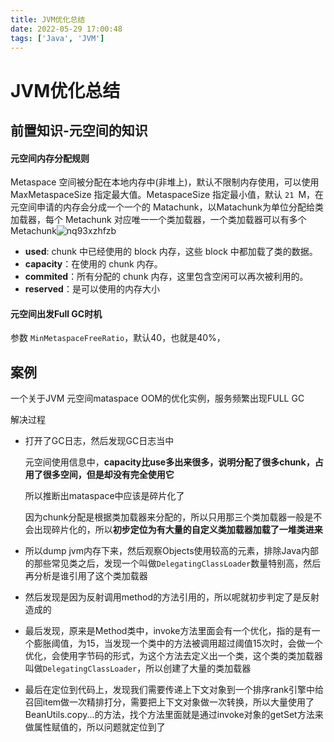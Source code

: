 ```yaml
---
title: JVM优化总结
date: 2022-05-29 17:00:48
tags: ['Java', 'JVM']
---
```


# JVM优化总结

## 前置知识-元空间的知识

#### 元空间内存分配规则

Metaspace 空间被分配在本地内存中(非堆上)，默认不限制内存使用，可以使用 MaxMetaspaceSize 指定最大值。MetaspaceSize 指定最小值，默认 `21 `M，在元空间申请的内存会分成一个一个的 Matachunk，以Matachunk为单位分配给类加载器，每个 Metachunk 对应唯一一个类加载器，一个类加载器可以有多个 Metachunk![nq93xzhfzb](jvm优化总结/nq93xzhfzb.png)

- **used**: chunk 中已经使用的 block 内存，这些 block 中都加载了类的数据。
- **capacity**：在使用的 chunk 内存。
- **commited**：所有分配的 chunk 内存，这里包含空闲可以再次被利用的。
- **reserved**：是可以使用的内存大小

#### 元空间出发Full GC时机

参数 `MinMetaspaceFreeRatio`，默认40，也就是40%，

## 案例

一个关于JVM 元空间mataspace OOM的优化实例，服务频繁出现FULL GC

解决过程

- 打开了GC日志，然后发现GC日志当中

  元空间使用信息中，**capacity比use多出来很多，说明分配了很多chunk，占用了很多空间，但是却没有完全使用它**

  所以推断出mataspace中应该是碎片化了

  因为chunk分配是根据类加载器来分配的，所以只用那三个类加载器一般是不会出现碎片化的，所以**初步定位为有大量的自定义类加载器加载了一堆类进来**

- 所以dump jvm内存下来，然后观察Objects使用较高的元素，排除Java内部的那些常见类之后，发现一个叫做`DelegatingClassLoader`数量特别高，然后再分析是谁引用了这个类加载器

-  然后发现是因为反射调用method的方法引用的，所以呢就初步判定了是反射造成的

- 最后发现，原来是Method类中，invoke方法里面会有一个优化，指的是有一个膨胀阈值，为15，当发现一个类中的方法被调用超过阈值15次时，会做一个优化，会使用字节码的形式，为这个方法去定义出一个类，这个类的类加载器叫做`DelegatingClassLoader`，所以创建了大量的类加载器

- 最后在定位到代码上，发现我们需要传递上下文对象到一个排序rank引擎中给召回item做一次精排打分，需要把上下文对象做一次转换，所以大量使用了BeanUtils.copy...的方法，找个方法里面就是通过invoke对象的getSet方法来做属性赋值的，所以问题就定位到了

  

